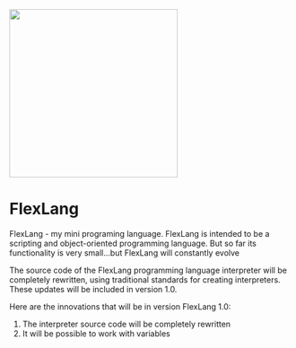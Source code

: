 <div algin="center">
    <img src="C:\Users\Admin\Desktop\flexlang\flexlang_logo.png" width="300">
</div>

# FlexLang
FlexLang - my mini programing language. FlexLang is intended to be a scripting and object-oriented programming language. But so far its functionality is very small...but FlexLang will constantly evolve

The source code of the FlexLang programming language interpreter will be completely rewritten, using traditional standards for creating interpreters. These updates will be included in version 1.0.

Here are the innovations that will be in version FlexLang 1.0:
1. The interpreter source code will be completely rewritten
2. It will be possible to work with variables
